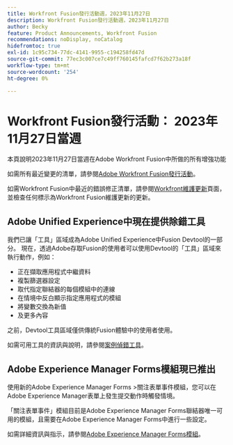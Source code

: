 ```yaml
---
title: Workfront Fusion發行活動週，2023年11月27日
description: Workfront Fusion發行活動週，2023年11月27日
author: Becky
feature: Product Announcements, Workfront Fusion
recommendations: noDisplay, noCatalog
hidefromtoc: true
exl-id: 1c95c734-77dc-4141-9955-c194258fd47d
source-git-commit: 77ec3c007ce7c49ff760145fafcd7f62b273a18f
workflow-type: tm+mt
source-wordcount: '254'
ht-degree: 0%

---
```


# Workfront Fusion發行活動： 2023年11月27日當週

本頁說明2023年11月27日當週在Adobe Workfront Fusion中所做的所有增強功能

如需所有最近變更的清單，請參閱[Adobe Workfront Fusion發行活動](/help/workfront-fusion/fusion-product-releases/fusion-release-activity.md)。

如需Workfront Fusion中最近的錯誤修正清單，請參閱[Workfront維護更新](https://experienceleague.adobe.com/docs/workfront-known-issues/releases/current-updates.html?lang=zh-Hant)頁面，並檢查任何標示為Workfront Fusion維護更新的更新。

## Adobe Unified Experience中現在提供除錯工具

我們已讓「工具」區域成為Adobe Unified Experience中Fusion Devtool的一部分。 現在，透過Adobe存取Fusion的使用者可以使用Devtool的「工具」區域來執行動作，例如：

* 正在擷取應用程式中繼資料
* 複製篩選器設定
* 取代指定聯結器的每個模組中的連線
* 在情境中反白顯示指定應用程式的模組
* 將變數交換為新值
* 及更多內容

之前，Devtool工具區域僅供傳統Fusion體驗中的使用者使用。

如需可用工具的資訊與說明，請參閱[案例偵錯工具](/help/workfront-fusion/manage-scenarios/debug-a-scenario.md#tools)。

## Adobe Experience Manager Forms模組現已推出

使用新的Adobe Experience Manager Forms >關注表單事件模組，您可以在Adobe Experience Manager表單上發生提交動作時觸發情境。

「關注表單事件」模組目前是Adobe Experience Manager Forms聯結器唯一可用的模組，且需要在Adobe Experience Manager Forms中進行一些設定。

如需詳細資訊與指示，請參閱[Adobe Experience Manager Forms模組](/help/workfront-fusion/references/apps-and-modules/adobe-connectors/aem-forms-modules.md)。

